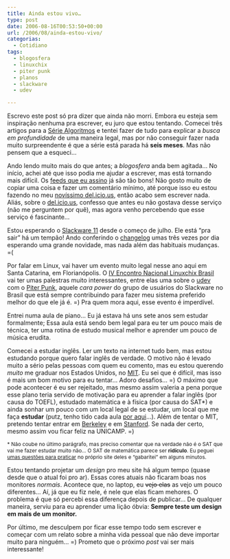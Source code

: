 ```yaml
---
title: Ainda estou vivo…
type: post
date: 2006-08-16T00:53:50+00:00
url: /2006/08/ainda-estou-vivo/
categorias:
  - Cotidiano
tags:
  - blogosfera
  - linuxchix
  - piter punk
  - planos
  - slackware
  - udev

---
```

Escrevo este post só pra dizer que ainda não morri. Embora eu esteja sem inspiração nenhuma pra escrever, eu juro que estou tentando. Comecei três artigos para a [Série Algoritmos][1] e tentei fazer de tudo para explicar a _busca em profundidade_ de uma maneira legal, mas por não conseguir fazer nada muito surpreendente é que a série está parada há **seis meses**. Mas não pensem que a esqueci…

Ando lendo muito mais do que antes; a _blogosfera_ anda bem agitada… No início, achei até que isso podia me ajudar a escrever, mas está tornando mais difícil. Os [feeds que eu assino][2] já são tão bons! Não gosto muito de copiar uma coisa e fazer um comentário mínimo, até porque isso eu estou fazendo no meu [novíssimo del.icio.us][3], então acabo sem escrever nada. Aliás, sobre o [del.icio.us][4], confesso que antes eu não gostava desse serviço (não me perguntem por quê), mas agora venho percebendo que esse serviço é fascinante…

Estou esperando o [Slackware 11][5] desde o começo de julho. Ele está “pra sair” há um tempão! Ando conferindo o [changelog][6] umas três vezes por dia esperando uma grande novidade, mas nada além das habituais mudanças. =(

Por falar em Linux, vai haver um evento muito legal nesse ano aqui em Santa Catarina, em Florianópolis. O [IV Encontro Nacional Linuxchix Brasil][7] vai ter umas palestras muito interessantes, entre elas uma sobre o [udev][8] com o [Piter Punk][9], aquele _cara power_ do grupo de usuários do Slackware no Brasil que está sempre contribuindo para fazer meu sistema preferido melhor do que ele já é. =) Pra quem mora aqui, esse evento é imperdível.

Entrei numa aula de piano… Eu já estava há uns sete anos sem estudar formalmente; Essa aula está sendo bem legal para eu ter um pouco mais de técnica, ter uma rotina de estudo musical melhor e aprender um pouco de música erudita.

Comecei a estudar inglês. Ler um texto na internet tudo bem, mas estou estudando porque quero falar inglês de verdade. O motivo não é levado muito a sério pelas pessoas com quem eu comento, mas eu estou querendo _muito_ me graduar nos Estados Unidos, no [MIT][10]. Eu sei que é difícil, mas isso é mais um bom motivo para eu tentar… Adoro desafios… =) O máximo que pode acontecer é eu ser rejeitado, mas mesmo assim valeria a pena porque esse plano teria servido de motivação para eu aprender a falar inglês (por causa do TOEFL), estudado matemática e à física (por causa do SAT*) e ainda sonhar um pouco com um local legal de se estudar, um local que me faça **estudar** (putz, tenho tido cada aula [por aqui][11]…). Além de tentar o MIT, pretendo tentar entrar em [Berkeley][12] e em [Stanford][13]. Se nada der certo, mesmo assim vou ficar feliz na UNICAMP. =)

<p style="font-size:85%;">
  * Não coube no último parágrafo, mas preciso comentar que na verdade não é o SAT que vai me fazer estudar muito não… O SAT de matemática parece ser <strong>ridículo</strong>. Eu peguei <a href="http://www.collegeboard.com/student/testing/sat/prep_one/practice.html">umas questões para praticar</a> no próprio site deles e “gabaritei” em alguns minutos.
</p>

Estou tentando projetar um _design_ pro meu site há algum tempo (quase desde que o atual foi pro ar). Essas cores atuais não ficaram boas nos monitores _normais_. Acontece que, no laptop, eu <del>vejo elas</del> <add>as vejo</add> um pouco diferentes… Aí, já que eu fiz nele, é nele que elas ficam mehores. O problema é que só percebi essa diferença depois de publicar… De qualquer maneira, serviu para eu aprender uma lição óbvia: **Sempre teste um design em mais de um monitor.**

Por último, me desculpem por ficar esse tempo todo sem escrever e começar com um relato sobre a minha vida pessoal que não deve importar muito para ninguém… =) Prometo que o próximo _post_ vai ser mais interessante!

 [1]: /tags/algoritmos/
 [2]: http://www.bloglines.com/public/tmadeira/
 [3]: http://del.icio.us/tmadeira/
 [4]: http://del.icio.us
 [5]: http://www.slackware.com/
 [6]: ftp://ftp.slackware.com/pub/slackware/slackware-current/ChangeLog.txt
 [7]: http://www.linuxchix.org.br/?q=programacao
 [8]: http://www.linuxchix.org.br/?q=programacao#udev
 [9]: http://piterpunk.info02.com.br/
 [10]: http://web.mit.edu
 [11]: http://www.salesianoitajai.g12.br/
 [12]: http://www.berkeley.edu
 [13]: http://www.stanford.edu

